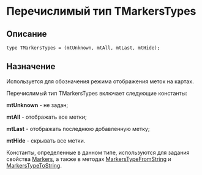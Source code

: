 ﻿---
Link: Com.Consts.@TMarkersTypes
---

# Перечислимый тип TMarkersTypes

## Описание

    type TMarkersTypes = (mtUnknown, mtAll, mtLast, mtHide);

## Назначение

Используется для обозначения режима отображения меток на картах.

Перечислимый тип TMarkersTypes включает следующие константы:

**mtUnknown** - не задан;

**mtAll** - отображать все метки;

**mtLast** - отображать последнюю добавленную метку;

**mtHide** - скрывать все метки.

Константы, определенные в данном типе, используются для задания свойства
[Markers](topic:.Custom.MapClasses.Ctrl.IMapJS.Markers), а также в методах
[MarkersTypeFromString](topic:.Custom.MapClasses.Ctrl.IMapJS.MarkersTypeFromString)
и [MarkersTypeToString](topic:.Custom.MapClasses.Ctrl.IMapJS.MarkersTypeToString).